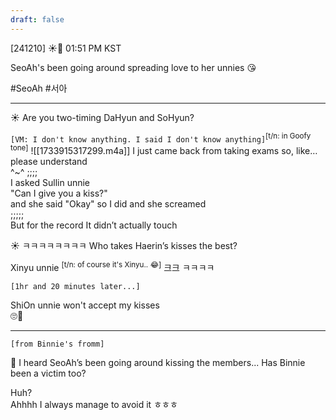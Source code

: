 ```yaml
---
draft: false
---
```

 
[241210] ☀️💭 01:51 PM KST

SeoAh's been going around spreading love to her unnies 😘

#SeoAh #서아
___
☀️ Are you two-timing DaHyun and SoHyun?

`[VM: I don't know anything. I said I don't know anything]`<sup>[t/n: in Goofy tone]</sup> 
![[1733915317299.m4a]]
I just came back from taking exams
so, like…  
please understand  
^~^ ;;;;  
I asked Sullin unnie  
"Can I give you a kiss?"  
and she said "Okay"
so I did and she screamed  
;;;;;  
But for the record
It didn’t actually touch

☀️ ㅋㅋㅋㅋㅋㅋㅋㅋ Who takes Haerin’s kisses the best?

Xinyu unnie <sup>[t/n: of course it's Xinyu.. 😂]</sup>
크크
ㅋㅋㅋㅋ

`[1hr and 20 minutes later...]`

ShiOn unnie won't accept my kisses  
🙄🥲

____

`[from Binnie's fromm]`

🫧 I heard SeoAh’s been going around kissing the members... Has Binnie been a victim too?

Huh?  
Ahhhh 
I always manage to avoid it ㅎㅎㅎ  